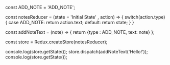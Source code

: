 const ADD_NOTE = 'ADD_NOTE';

const notesReducer = (state = 'Initial State' , action) => {
    switch(action.type) {
        case ADD_NOTE:
            return action.text;
        default:
            return state;
    }
}

const addNoteText = (note) => {
    return {type : ADD_NOTE, text: note}
};

const store = Redux.createStore(notesReducer);

console.log(store.getState());
store.dispatch(addNoteText('Hello!'));
console.log(store.getState());